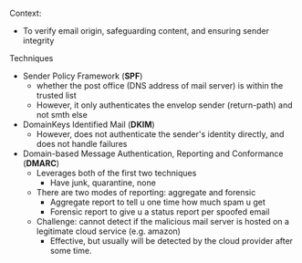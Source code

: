 Context:
- To verify email origin, safeguarding content, and ensuring sender integrity

Techniques
- Sender Policy Framework (**SPF**)
	- whether the post office (DNS address of mail server) is within the trusted list
	- However, it only authenticates the envelop sender (return-path) and not smth else
- DomainKeys Identified Mail (**DKIM**)
	- However, does not authenticate the sender's identity directly, and does not handle failures
- Domain-based Message Authentication, Reporting and Conformance (**DMARC**)
	- Leverages both of the first two techniques
		- Have junk, quarantine, none
	- There are two modes of reporting: aggregate and forensic
		- Aggregate report to tell u one time how much spam u get
		- Forensic report to give u a status report per spoofed email
	- Challenge: cannot detect if the malicious mail server is hosted on a legitimate cloud service (e.g. amazon)
		- Effective, but usually will be detected by the cloud provider after some time.
